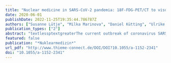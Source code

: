 ```yaml
---
title: "Nuclear medicine in SARS-CoV-2 pandemia: 18F-FDG-PET/CT to visualize COVID-19"
date: 2020-06-01
publishDate: 2022-11-25T19:35:44.786787Z
authors: ["Susanne Lütje", "Milka Marinova", "Daniel Kütting", "Ulrike Attenberger", "Markus Essler", "Ralph Alexander Bundschuh"]
publication_types: ["2"]
abstract: "textlessptextgreaterThe current outbreak of coronavirus SARS-CoV-2 has reached multiple countries worldwide. While the number of newly diagnosed cases and fatalities is rising quickly, far-reaching measures were enacted to prevent further spread. Diagnosis relies on clinical presentation, exposure history, PCR using specimens from the respiratory tract together with computed tomography (CT) imaging. One of the hallmarks of a critical course of COVID-19 is the development of severe acute respiratory distress syndrome (ARDS). As management of COVID-19 can be considered a multi-disciplinary approach involving various medical specialties, we here review the first $^textrm18$F-FDG-PET/CT scans of COVID-19 to discuss how Nuclear Medicine could contribute to management of this disease.textless/ptextgreater"
featured: false
publication: "*Nuklearmedizin*"
url_pdf: "http://www.thieme-connect.de/DOI/DOI?10.1055/a-1152-2341"
doi: "10.1055/a-1152-2341"
---
```


